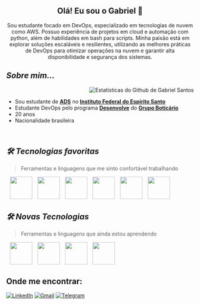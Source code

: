 
<h2 align="center">Olá! Eu sou o Gabriel 👋</h2>

<p align="center">Sou estudante focado em DevOps, especializado em tecnologias de nuvem como AWS. Possuo experiência de projetos em cloud e automação com python, além de habilidades em bash para scripts. Minha paixão está em explorar soluções escaláveis e resilientes, utilizando as melhores práticas de DevOps para otimizar operações na nuvem e garantir alta disponibilidade e segurança dos sistemas.</p>

## _Sobre mim..._
<img src="https://github-readme-stats.vercel.app/api?username=gabrielsantos-cloud&show_icons=true&theme=transparent&title_color=3181F6&icon_color=aaaaaa&text_color=aaaaaa&card_width=100&text_bold=false&count_private=true&hide_border=true&hide_rank=true" alt="Estatísticas do Github de Gabriel Santos" align="right"/>

<br>


- Sou estudante de [**ADS**](https://alegre.ifes.edu.br/index.php/component/content/article/2-uncategorised/17704-tecnologia-em-analise-e-desenvolvimento-de-sistemas) no [**Instituto Federal do Espírito Santo**](https://alegre.ifes.edu.br/)
- Estudante DevOps pelo programa [**Desenvolve**](https://desenvolve.grupoboticario.com.br/) do [**Grupo Boticário**](https://www.grupoboticario.com.br/)
- 20 anos
- Nacionalidade brasileira

<br>

## _🛠 Tecnologias favoritas_
> Ferramentas e linguagens que me sinto confortável trabalhando
<main>
    <div>
        <img style="margin-left:10px; width:60px;" src="https://cdn.jsdelivr.net/gh/devicons/devicon@latest/icons/docker/docker-plain.svg" />      
        <img style="margin-left:10px; width:60px;" src="https://cdn.jsdelivr.net/gh/devicons/devicon@latest/icons/bash/bash-plain.svg" />
        <img style="margin-left:10px; width:60px;" src="https://cdn.jsdelivr.net/gh/devicons/devicon@latest/icons/git/git-original.svg" />
        <img style="margin-left:10px; width:60px;" src="https://cdn.jsdelivr.net/gh/devicons/devicon@latest/icons/linux/linux-original.svg" />        
        <img style="margin-left:10px; width:60px;" src="https://cdn.jsdelivr.net/gh/devicons/devicon@latest/icons/python/python-original.svg" />
        <img style="margin-left:10px; width:60px;" src="https://cdn.jsdelivr.net/gh/devicons/devicon@latest/icons/amazonwebservices/amazonwebservices-original-wordmark.svg" />
    </div>    
</main>

## _🛠 Novas Tecnologias_
> Ferramentas e linguagens que ainda estou aprendendo
<main>
    <div>
        <img style="margin-left:10px; width:60px;" src="https://cdn.jsdelivr.net/gh/devicons/devicon@latest/icons/kubernetes/kubernetes-original.svg" />  
        <img style="margin-left:10px; width:60px;" src="https://cdn.jsdelivr.net/gh/devicons/devicon@latest/icons/terraform/terraform-original.svg" />
        <img style="margin-left:10px; width:60px;" src="https://cdn.jsdelivr.net/gh/devicons/devicon@latest/icons/javascript/javascript-original.svg" />
        <img style="margin-left:10px; width:60px;" src="https://cdn.jsdelivr.net/gh/devicons/devicon@latest/icons/typescript/typescript-original.svg" />    
    </div>    
</main>

## Onde me encontrar:
[![LinkedIn](https://img.shields.io/badge/LinkedIn-0077B5?style=for-the-badge&logo=linkedin&logoColor=white)](https://www.linkedin.com/in/gabriel-santos-devops/)
[![Gmail](https://img.shields.io/badge/Gmail-D14836?style=for-the-badge&logo=gmail&logoColor=white)](mailto:gabrielsantosbomjesus@gmail.com)
[![Telegram](https://img.shields.io/badge/Telegram-2CA5E0?style=for-the-badge&logo=telegram&logoColor=white)](https://t.me/+5527999479053)

<br>


          
